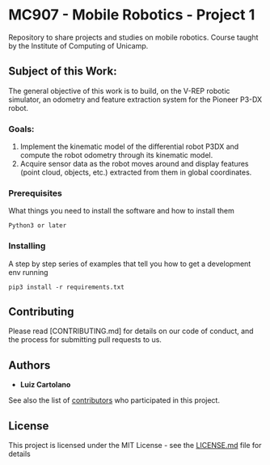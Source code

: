# MC907 - Mobile Robotics - Project 1

Repository to share projects and studies on mobile robotics. Course taught by the Institute of Computing of Unicamp.

## Subject of this Work:
The general objective of this work is to build, on the V-REP robotic simulator, an odometry and feature extraction system for the Pioneer P3-DX robot.

### Goals:
1. Implement the kinematic model of the differential robot P3DX and compute the robot odometry through its kinematic model.
2. Acquire sensor data as the robot moves around and display features (point cloud, objects, etc.) extracted from them in global coordinates.

### Prerequisites

What things you need to install the software and how to install them

```
Python3 or later
```

### Installing

A step by step series of examples that tell you how to get a development env running

```
pip3 install -r requirements.txt
```

## Contributing

Please read [CONTRIBUTING.md] for details on our code of conduct, and the process for submitting pull requests to us.

## Authors

* **Luiz Cartolano**

See also the list of [contributors](https://github.com/luizcartolano2/mc907-mobile-robotics/graphs/contributors) who participated in this project.

## License

This project is licensed under the MIT License - see the [LICENSE.md](LICENSE.md) file for details

